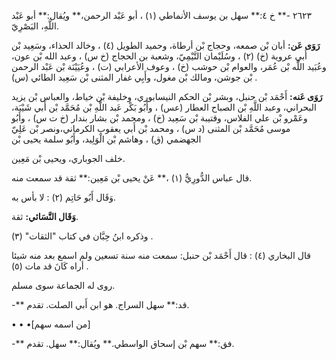 ٢٦٢٣ -** خ ٤:** سهل بن يوسف الأنماطي (١) ، أبو عَبْد الرحمن،** ويُقال:** أبو عَبْد اللَّهِ، البَصْرِيّ.

**رَوَى عَن:** أبان بْن صمعه، وحجاج بْن أرطاة، وحميد الطويل (٤) ، وخالد الحذاء، وسَعِيد بْن أَبي عروية (خ) (٢) ، وسُلَيْمان التَّيْمِيّ، وشعبة بن الحجاج (خ س) ، وعبد الله بْن عون، وعُبَيد اللَّه بْن عُمَر، والعوام بْن حوشب (خ) ، وعوف الأعرابي (ت) ، وعُيَيْنَة بْن عَبْد الرحمن بْن جوشن، ومالك بْن مغول، وأَبِي غفار المثنى بْن سَعِيد الطائي (س) .

**رَوَى عَنه:** أَحْمَد بْن حنبل، وبشر بْن الحكم النيسابوري، وخليفة بْن خياط، والعباس بْن يزيد البحراني، وعبد اللَّهِ بْن الصباح العطار (عس) ، وأَبُو بَكْر عَبد اللَّهِ بْن مُحَمَّد بْن أَبي شَيْبَة، وعَمْرو بْن علي الفلاس، وقتيبة بْن سَعِيد (خ) ، ومحمد بْن بشار بندار (خ ت س) ، وأَبُو موسى مُحَمَّد بْن المثنى (د س) ، ومحمد بْن أَبي يعقوب الكرماني،ونصر بْن عَلِيّ الجهضمي (ق) ، وهاشم بْن الْوَلِيد، وأَبُو سلمة يحيى بْن

خلف الجوباري، ويحيى بْن مَعِين.

قال عباس الدُّورِيُّ (١) ،** عَنْ يحيى بْن مَعِين:** ثقة قد سمعت منه.

وَقَال أَبُو حَاتِم (٢) : لا بأس به.

**وَقَال النَّسَائي:** ثقة.

وذكره ابنُ حِبَّان في كتاب "الثقات" (٣) .

قال البخاري (٤) : قال أَحْمَد بْن حنبل: سمعت منه سنة تسعين ولم اسمع بعد منه شيئا أراه كَانَ قد مات (٥) .

روى له الجماعة سوى مسلم.

-** قد:** سهل السراج. هو ابن أَبي الصلت. تقدم.

• • •[من اسمه سهم]

-** فق:** سهم بْن إسحاق الواسطي.** ويُقال:** سهل. تقدم.